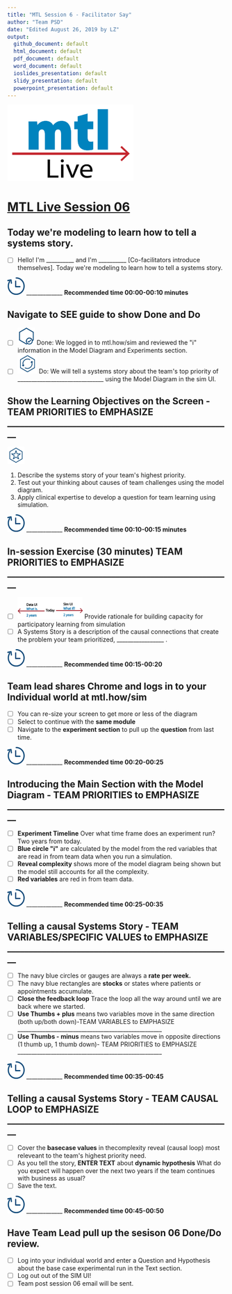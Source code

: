 ```yaml
---
title: "MTL Session 6 - Facilitator Say"
author: "Team PSD"
date: "Edited August 26, 2019 by LZ"
output: 
  github_document: default
  html_document: default
  pdf_document: default
  word_document: default
  ioslides_presentation: default
  slidy_presentation: default
  powerpoint_presentation: default
---
```


<img src = "https://github.com/lzim/teampsd/blob/master/resources/logos/mtl_live_sq_sm.png"
     height = "175" width = "290">  

# [MTL Live Session 06](https://github.com/lzim/teampsd/blob/master/mtl_facilitate_workgroup/mtl_live_guide/mtl_live_session06_see.Rmd "MTL Live Session 06")

## Today we're modeling to learn how to tell a systems story.
- [ ]  Hello! I'm __________ and I'm __________ [Co-facilitators introduce themselves]. Today we're modeling to learn how to tell a systems story.

<img src = "https://github.com/lzim/teampsd/blob/master/resources/icons/timestamp.png" height = "40" width = "40" style ="display: inline-block"/> _____________ **Recommended time 00:00-00:10 minutes** 
## Navigate to SEE guide to show Done and Do
- [ ] <img src = "https://github.com/lzim/teampsd/blob/master/resources/icons/done.png" height = "40" width = "40">  Done: We logged in to mtl.how/sim and reviewed the "i" information in the Model Diagram and Experiments section.
- [ ] <img src = "https://github.com/lzim/teampsd/blob/master/resources/icons/do.png" height = "45" width = "45"> Do: We will tell a systems story about the team's top priority of _______________________________ using the Model Diagram in the sim UI.

## Show the Learning Objectives on the Screen - TEAM PRIORITIES to EMPHASIZE ____________________________________________________
<img src = "https://github.com/lzim/teampsd/blob/master/resources/icons/learning_objectives.png" height = "40" width = "40"> 

1. Describe the systems story of your team's highest priority. 
2. Test out your thinking about causes of team challenges using the model diagram.
3. Apply clinical expertise to develop a question for team learning using simulation.

<img src = "https://github.com/lzim/teampsd/blob/master/resources/icons/timestamp.png" height = "40" width = "40" style ="display: inline-block"/> _____________ **Recommended time 00:10-00:15 minutes** 

## In-session Exercise (30 minutes) TEAM PRIORITIES to EMPHASIZE ____________________________________________________
- [ ] <img src = "https://raw.githubusercontent.com/lzim/teampsd/master/resources/illustrations/data_ui_sim_ui.png" height = "50" width = "150"> Provide rationale for building capacity for participatory learning from simulation
- [ ] A Systems Story is a description of the causal connections that create the problem your team prioritized, _________________ .  

<img src = "https://github.com/lzim/teampsd/blob/master/resources/icons/timestamp.png" height = "40" width = "40" style ="display: inline-block"/> _____________ **Recommended time 00:15-00:20** 

## Team lead shares Chrome and logs in to your Individual world at **mtl.how/sim**
- [ ] You can re-size your screen to get more or less of the diagram
- [ ] Select to continue with the **same module** 
- [ ] Navigate to the **experiment section** to pull up the **question** from last time.

<img src = "https://github.com/lzim/teampsd/blob/master/resources/icons/timestamp.png" height = "40" width = "40" style ="display: inline-block"/> _____________ **Recommended time 00:20-00:25**  

## Introducing the Main Section with the Model Diagram - TEAM PRIORITIES to EMPHASIZE ____________________________________________________
- [ ] **Experiment Timeline** Over what time frame does an experiment run? Two years from today.
- [ ] **Blue circle "i"** are calculated by the model from the red variables that are read in from team data when you run a simulation. 
- [ ] **Reveal complexity** shows more of the model diagram being shown but the model still accounts for all the complexity.
- [ ] **Red variables** are red in from team data.

<img src = "https://github.com/lzim/teampsd/blob/master/resources/icons/timestamp.png" height = "40" width = "40" style ="display: inline-block"/> _____________ **Recommended time 00:25-00:35**  

## Telling a causal Systems Story - TEAM VARIABLES/SPECIFIC VALUES to EMPHASIZE ____________________________________________________
- [ ] The navy blue circles or gauges are always a **rate per week.** 
- [ ] The navy blue rectangles are **stocks** or states where patients or appointments accumulate.
- [ ] **Close the feedback loop** Trace the loop all the way around until we are back where we started.
- [ ] **Use Thumbs + plus** means two variables move in the same direction (both up/both down)-TEAM VARIABLES to EMPHASIZE ____________________________________________________
- [ ] **Use Thumbs - minus** means two variables move in opposite directions (1 thumb up, 1 thumb down)- TEAM PRIORITIES to EMPHASIZE ____________________________________________________

<img src = "https://github.com/lzim/teampsd/blob/master/resources/icons/timestamp.png" height = "40" width = "40" style ="display: inline-block"/> _____________ **Recommended time 00:35-00:45**  

## Telling a causal Systems Story - TEAM CAUSAL LOOP to EMPHASIZE ____________________________________________________
- [ ] Cover the **basecase values** in thecomplexity reveal (causal loop) most releveant to the team's highest priority need.
- [ ] As you tell the story, **ENTER TEXT** about **dynamic hypothesis** What do you expect will happen over the next two years if the team continues with business as usual? 
- [ ] Save the text.

<img src = "https://github.com/lzim/teampsd/blob/master/resources/icons/timestamp.png" height = "40" width = "40" style ="display: inline-block"/> _____________ **Recommended time 00:45-00:50**  

## Have Team Lead pull up the sesison 06 Done/Do review.
- [ ] Log into your individual world and enter a Question and Hypothesis about the base case experimental run in the Text section.
- [ ] Log out  out of the SIM UI! 
- [ ] Team post session 06 email will be sent.
